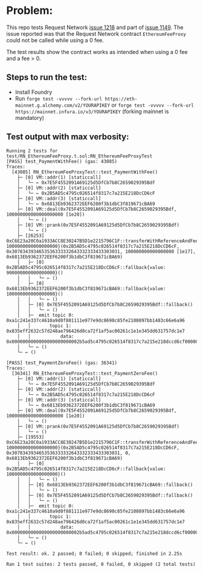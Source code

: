 # Problem:
This repo tests Request Network [issue 1218](https://github.com/orgs/RequestNetwork/projects/3/views/7?pane=issue&itemId=42798183) and part of [issue 1149](https://github.com/orgs/RequestNetwork/projects/3/views/7?pane=issue&itemId=38409317). The issue reported was that the Request Network contract `EthereumFeeProxy` could not be called while using a 0 fee.

The test results show the contract works as intended when using a 0 fee and a fee > 0.

## Steps to run the test:
 * Install Foundry
 * Run `forge test -vvvvv --fork-url https://eth-mainnet.g.alchemy.com/v2/YOURAPIKEY` or `forge test -vvvvv --fork-url https://mainnet.infura.io/v3/YOURAPIKEY` (forking mainnet is mandatory)

## Test output with max verbosity:

    Running 2 tests for test/RN_EthereumFeeProxy.t.sol:RN_EthereumFeeProxyTest
    [PASS] test_PaymentWithFee() (gas: 43085)
    Traces:
      [43085] RN_EthereumFeeProxyTest::test_PaymentWithFee()
        ├─ [0] VM::addr(1) [staticcall]
        │   └─ ← 0x7E5F4552091A69125d5DfCb7b8C2659029395Bdf
        ├─ [0] VM::addr(2) [staticcall]
        │   └─ ← 0x2B5AD5c4795c026514f8317c7a215E218DcCD6cF
        ├─ [0] VM::addr(3) [staticcall]
        │   └─ ← 0x6813Eb9362372EEF6200f3b1dbC3f819671cBA69
        ├─ [0] VM::deal(0x7E5F4552091A69125d5DfCb7b8C2659029395Bdf, 100000000000000000000 [1e20])
        │   └─ ← ()
        ├─ [0] VM::prank(0x7E5F4552091A69125d5DfCb7b8C2659029395Bdf)
        │   └─ ← ()
        ├─ [26253] 0xC6E23a20C0a1933ACC8E30247B5D1e2215796C1F::transferWithReferenceAndFee{value: 1000000000000000000}(0x2B5AD5c4795c026514f8317c7a215E218DcCD6cF, 0x3078343934653536333332643332333433303031, 100000000000000000 [1e17], 0x6813Eb9362372EEF6200f3b1dbC3f819671cBA69)
        │   ├─ [0] 0x2B5AD5c4795c026514f8317c7a215E218DcCD6cF::fallback{value: 900000000000000000}()
        │   │   └─ ← ()
        │   ├─ [0] 0x6813Eb9362372EEF6200f3b1dbC3f819671cBA69::fallback{value: 100000000000000000}()
        │   │   └─ ← ()
        │   ├─ [0] 0x7E5F4552091A69125d5DfCb7b8C2659029395Bdf::fallback()
        │   │   └─ ← ()
        │   ├─  emit topic 0: 0xa1c241e337c4610a9d0f881111e977e9dc8690c85fe2108897bb1483c66e6a96
        │   │       topic 1: 0x835eff2632c57d248ae796426d0ca72f1af5ac00261c1e1e345dd631757dc1e7
        │   │           data: 0x0000000000000000000000002b5ad5c4795c026514f8317c7a215e218dccd6cf0000000000000000000000000000000000000000000000000c7d713b49da0000000000000000000000000000000000000000000000000000016345785d8a00000000000000000000000000006813eb9362372eef6200f3b1dbc3f819671cba69
        │   └─ ← ()
        └─ ← ()
    
    [PASS] test_PaymentZeroFee() (gas: 36341)
    Traces:
      [36341] RN_EthereumFeeProxyTest::test_PaymentZeroFee()
        ├─ [0] VM::addr(1) [staticcall]
        │   └─ ← 0x7E5F4552091A69125d5DfCb7b8C2659029395Bdf
        ├─ [0] VM::addr(2) [staticcall]
        │   └─ ← 0x2B5AD5c4795c026514f8317c7a215E218DcCD6cF
        ├─ [0] VM::addr(3) [staticcall]
        │   └─ ← 0x6813Eb9362372EEF6200f3b1dbC3f819671cBA69
        ├─ [0] VM::deal(0x7E5F4552091A69125d5DfCb7b8C2659029395Bdf, 100000000000000000000 [1e20])
        │   └─ ← ()
        ├─ [0] VM::prank(0x7E5F4552091A69125d5DfCb7b8C2659029395Bdf)
        │   └─ ← ()
        ├─ [19553] 0xC6E23a20C0a1933ACC8E30247B5D1e2215796C1F::transferWithReferenceAndFee{value: 1000000000000000000}(0x2B5AD5c4795c026514f8317c7a215E218DcCD6cF, 0x3078343934653536333332643332333433303031, 0, 0x6813Eb9362372EEF6200f3b1dbC3f819671cBA69)
        │   ├─ [0] 0x2B5AD5c4795c026514f8317c7a215E218DcCD6cF::fallback{value: 1000000000000000000}()
        │   │   └─ ← ()
        │   ├─ [0] 0x6813Eb9362372EEF6200f3b1dbC3f819671cBA69::fallback()
        │   │   └─ ← ()
        │   ├─ [0] 0x7E5F4552091A69125d5DfCb7b8C2659029395Bdf::fallback()
        │   │   └─ ← ()
        │   ├─  emit topic 0: 0xa1c241e337c4610a9d0f881111e977e9dc8690c85fe2108897bb1483c66e6a96
        │   │       topic 1: 0x835eff2632c57d248ae796426d0ca72f1af5ac00261c1e1e345dd631757dc1e7
        │   │           data: 0x0000000000000000000000002b5ad5c4795c026514f8317c7a215e218dccd6cf0000000000000000000000000000000000000000000000000de0b6b3a764000000000000000000000000000000000000000000000000000000000000000000000000000000000000000000006813eb9362372eef6200f3b1dbc3f819671cba69
        │   └─ ← ()
        └─ ← ()
    
    Test result: ok. 2 passed; 0 failed; 0 skipped; finished in 2.25s
     
    Ran 1 test suites: 2 tests passed, 0 failed, 0 skipped (2 total tests)